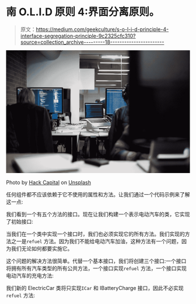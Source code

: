 # 南 O.L.I.D 原则 4:界面分离原则。

> 原文：<https://medium.com/geekculture/s-o-l-i-d-principle-4-interface-segregation-principle-9c2325cfc310?source=collection_archive---------18----------------------->

![](img/1e04c273d7e7d4fb9b48eccf11ab2409.png)

Photo by [Hack Capital](https://unsplash.com/@hackcapital?utm_source=medium&utm_medium=referral) on [Unsplash](https://unsplash.com?utm_source=medium&utm_medium=referral)

任何组件都不应该依赖于它不使用的属性和方法。让我们通过一个代码示例来了解这一点:

我们看到一个有五个方法的接口。现在让我们构建一个表示电动汽车的类，它实现了初始接口:

当我们在一个类中实现一个接口时，我们也必须实现它的所有方法。我们实现的方法之一是`refuel` 方法。因为我们不能给电动汽车加油，这种方法有一个问题，因为我们无论如何都要实施它。

这个问题的解决方法很简单。代替一个基本接口，我们将创建三个接口:一个接口将拥有所有汽车类型的所有公共方法，一个接口实现`refuel` 方法，一个接口实现电动汽车的充电方法:

我们新的 ElectricCar 类将只实现`ICar` 和 IBatteryCharge 接口，因此不必实现`refuel` 方法: